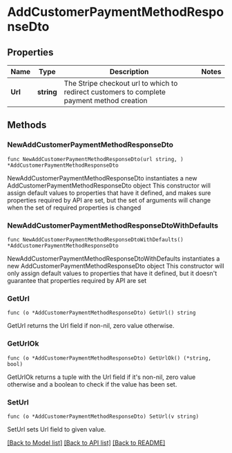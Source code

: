 # AddCustomerPaymentMethodResponseDto

## Properties

Name | Type | Description | Notes
------------ | ------------- | ------------- | -------------
**Url** | **string** | The Stripe checkout url to which to redirect customers to complete payment method creation | 

## Methods

### NewAddCustomerPaymentMethodResponseDto

`func NewAddCustomerPaymentMethodResponseDto(url string, ) *AddCustomerPaymentMethodResponseDto`

NewAddCustomerPaymentMethodResponseDto instantiates a new AddCustomerPaymentMethodResponseDto object
This constructor will assign default values to properties that have it defined,
and makes sure properties required by API are set, but the set of arguments
will change when the set of required properties is changed

### NewAddCustomerPaymentMethodResponseDtoWithDefaults

`func NewAddCustomerPaymentMethodResponseDtoWithDefaults() *AddCustomerPaymentMethodResponseDto`

NewAddCustomerPaymentMethodResponseDtoWithDefaults instantiates a new AddCustomerPaymentMethodResponseDto object
This constructor will only assign default values to properties that have it defined,
but it doesn't guarantee that properties required by API are set

### GetUrl

`func (o *AddCustomerPaymentMethodResponseDto) GetUrl() string`

GetUrl returns the Url field if non-nil, zero value otherwise.

### GetUrlOk

`func (o *AddCustomerPaymentMethodResponseDto) GetUrlOk() (*string, bool)`

GetUrlOk returns a tuple with the Url field if it's non-nil, zero value otherwise
and a boolean to check if the value has been set.

### SetUrl

`func (o *AddCustomerPaymentMethodResponseDto) SetUrl(v string)`

SetUrl sets Url field to given value.



[[Back to Model list]](../README.md#documentation-for-models) [[Back to API list]](../README.md#documentation-for-api-endpoints) [[Back to README]](../README.md)


